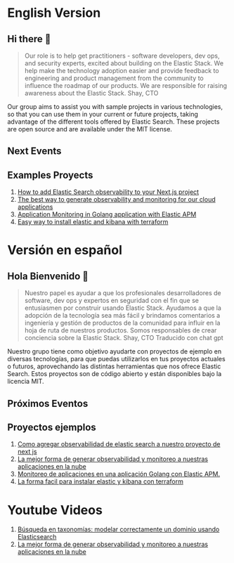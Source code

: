 # English Version
## Hi there 👋
> Our role is to help get practitioners - software developers, dev ops, and security experts, excited about building on the Elastic Stack. We help make the technology adoption easier and provide feedback to engineering and product management from the community to influence the roadmap of our products. We are responsible for raising awareness about the Elastic Stack.
Shay, CTO

Our group aims to assist you with sample projects in various technologies, so that you can use them in your current or future projects, taking advantage of the different tools offered by Elastic Search. These projects are open source and are available under the MIT license.

## Next Events


## Examples Proyects

1.  [How to add Elastic Search observability to your Next.js project](https://github.com/elastic-community/apm-elastic-next.js)
1.  [The best way to generate observability and monitoring for our cloud applications](https://github.com/elastic-community/ATP-elastic-APM)
1.    [Application Monitoring in Golang application with Elastic APM](https://github.com/elastic-community/Golang-application-with-Elastic-APM)
1.  [Easy way to install elastic and kibana with terraform](https://github.com/elastic-community/Easy-way-to-install-elastic-kibana-with-terraform)



# Versión en español

## Hola Bienvenido 👋

> Nuestro papel es ayudar a que los profesionales desarrolladores de software, dev ops y expertos en seguridad con el fin que se  entusiasmen por construir usando Elastic Stack. Ayudamos a que la adopción de la tecnología sea más fácil y brindamos comentarios a ingeniería y gestión de productos de la comunidad para influir en la hoja de ruta de nuestros productos. Somos responsables de crear conciencia sobre la Elastic Stack.
Shay, CTO
Traducido con chat gpt

Nuestro grupo tiene como objetivo ayudarte con proyectos de ejemplo en diversas tecnologías, para que puedas utilizarlos en tus proyectos actuales o futuros, aprovechando las distintas herramientas que nos ofrece Elastic Search. Estos proyectos son de código abierto y están disponibles bajo la licencia MIT.

## Próximos Eventos


## Proyectos ejemplos

1.  [Como agregar observabilidad de elastic search a nuestro proyecto de next js](https://github.com/elastic-community/apm-elastic-next.js)
1.  [La mejor forma de generar observabilidad y monitoreo a nuestras aplicaciones en la nube ](https://github.com/elastic-community/ATP-elastic-APM)
1.    [Monitoreo de aplicaciones en una aplicación Golang con Elastic APM.](https://github.com/elastic-community/Golang-application-with-Elastic-APM)
1.  [La forma facil para instalar elastic y kibana con terraform](https://github.com/elastic-community/Easy-way-to-install-elastic-kibana-with-terraform)


# Youtube Videos

1.  [Búsqueda en taxonomías: modelar correctamente un dominio usando Elasticsearch](https://www.youtube.com/watch?v=QzG6LIZQI1s)
1.  [La mejor forma de generar observabilidad y monitoreo a nuestras aplicaciones en la nube ](https://www.youtube.com/watch?v=e-JhnuYfoyw)
